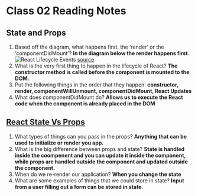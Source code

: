 # Class 02 Reading Notes 

## State and Props

1. Based off the diagram, what happens first, the ‘render’ or the ‘componentDidMount’? **In the diagram below the render happens first.** ![React Lifecycle Events](https://miro.medium.com/max/1400/0*0saPKFiTUk6W3FYp)
[source](https://medium.com/@joshuablankenshipnola/react-component-lifecycle-events-cb77e670a093)
2. What is the very first thing to happen in the lifecycle of React? **The constructor method is called before the component is mounted to the DOM.**
3. Put the following things in the order that they happen: **constructor, render, componentWillUnmount,  componentDidMount,  React Updates**
4. What does componentDidMount do? **Allows us to execute the React code when the component is already placed in the DOM**

## [React State Vs Props](https://www.youtube.com/watch?v=IYvD9oBCuJI)

1. What types of things can you pass in the props? **Anything that can be used to initialize or render you app.**
2. What is the big difference between props and state? **State is handled inside the coompenent and you can update it inside the component, while props are handled outside the component and updated outside the component.**
3. When do we re-render our application? **When you change the state**
4. What are some examples of things that we could store in state? **Input from a user filling out a form can be stored in state.**



